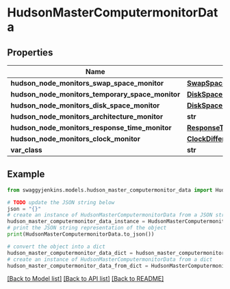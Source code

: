 # HudsonMasterComputermonitorData


## Properties

Name | Type | Description | Notes
------------ | ------------- | ------------- | -------------
**hudson_node_monitors_swap_space_monitor** | [**SwapSpaceMonitorMemoryUsage2**](SwapSpaceMonitorMemoryUsage2.md) |  | [optional] 
**hudson_node_monitors_temporary_space_monitor** | [**DiskSpaceMonitorDescriptorDiskSpace**](DiskSpaceMonitorDescriptorDiskSpace.md) |  | [optional] 
**hudson_node_monitors_disk_space_monitor** | [**DiskSpaceMonitorDescriptorDiskSpace**](DiskSpaceMonitorDescriptorDiskSpace.md) |  | [optional] 
**hudson_node_monitors_architecture_monitor** | **str** |  | [optional] 
**hudson_node_monitors_response_time_monitor** | [**ResponseTimeMonitorData**](ResponseTimeMonitorData.md) |  | [optional] 
**hudson_node_monitors_clock_monitor** | [**ClockDifference**](ClockDifference.md) |  | [optional] 
**var_class** | **str** |  | [optional] 

## Example

```python
from swaggyjenkins.models.hudson_master_computermonitor_data import HudsonMasterComputermonitorData

# TODO update the JSON string below
json = "{}"
# create an instance of HudsonMasterComputermonitorData from a JSON string
hudson_master_computermonitor_data_instance = HudsonMasterComputermonitorData.from_json(json)
# print the JSON string representation of the object
print(HudsonMasterComputermonitorData.to_json())

# convert the object into a dict
hudson_master_computermonitor_data_dict = hudson_master_computermonitor_data_instance.to_dict()
# create an instance of HudsonMasterComputermonitorData from a dict
hudson_master_computermonitor_data_from_dict = HudsonMasterComputermonitorData.from_dict(hudson_master_computermonitor_data_dict)
```
[[Back to Model list]](../README.md#documentation-for-models) [[Back to API list]](../README.md#documentation-for-api-endpoints) [[Back to README]](../README.md)



